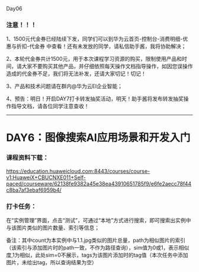 Day06

###  注意！！！


1、1500元代金券已经陆续下发，同学们可以到华为云首页-控制台-消费明细-优惠与折扣-代金券 中查看！还有未发放的同学，请私信助手酱，我将协助解决；


2、本轮代金券共计1500元，用于本次课程学习资源的购买，限制使用产品和时间，请大家不要购买其他产品，并仔细依照每天操作文档指导操作，如因您误操作造成的代金券不足，我们将无法补发，还请大家切记！切记！


3、产品和技术问题请在群内@华为云EI企业智能；


4、预告：明日！开启DAY7打卡转发抽奖活动，明天！助手酱将发布转发抽奖操作指导文档，请各位同学注意查收！


------------------

# DAY6：图像搜索AI应用场景和开发入门
### 课程资料下载：
https://education.huaweicloud.com:8443/courses/course-v1:HuaweiX+CBUCNXE011+Self-paced/courseware/62138fe9382a45e38ea43910651785f9/e6fe2aecc78f44c8ba7af3ebaf6959b4/

### 打卡任务：
在“实例管理”界面，点击“测试”，可通过“本地”方式进行搜索，即可搜索出实例中与该图片类似的图片数量、索引等信息；

备注：其中count为本实例中与1.1.jpg类似的图片总量，path为相似图片的索引（该索引与添加图片时的path一致，不作为路径查询），sim值为0或1，表示相似度,1为相似，此处sim=0不展示，tags为该图片添加时的tag值（本次任务中添加图片，未给出tag，所以查询结果为空）

